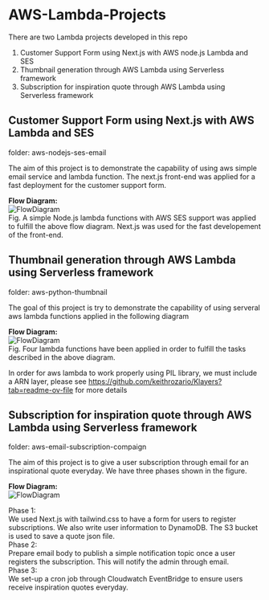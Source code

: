 # AWS-Lambda-Projects
There are two Lambda projects developed in this repo
1. Customer Support Form using Next.js with AWS node.js Lambda and SES
2. Thumbnail generation through AWS Lambda using Serverless framework
3. Subscription for inspiration quote through AWS Lambda using Serverless framework


## Customer Support Form using Next.js with AWS Lambda and SES
folder: aws-nodejs-ses-email

The aim of this project is to demonstrate the capability of using aws simple email service and lambda function. The next.js front-end was applied for a fast deployment for the customer support form.


**Flow Diagram:**
<br />
![FlowDiagram](https://drive.google.com/uc?id=1f0ljnCvjjyHK3cp8fUbOx1gwo6GDJcPv)
<br />
Fig. A simple Node.js lambda functions with AWS SES support was applied to fulfill the above flow diagram. Next.js was used for the fast developement of the front-end.


## Thumbnail generation through AWS Lambda using Serverless framework
folder: aws-python-thumbnail

The goal of this project is try to demonstrate the capability of using serveral aws lambda functions applied in the following diagram


**Flow Diagram:**
<br />
![FlowDiagram](https://drive.google.com/uc?id=1dfQ7WMUDFx8SpsY4ZO_sJ1YaA0xRIS_T)
<br />
Fig. Four lambda functions have been applied in order to fulfill the tasks described in the above diagram.

In order for aws lambda to work properly using PIL library, we must include a ARN layer, please see https://github.com/keithrozario/Klayers?tab=readme-ov-file for more details


## Subscription for inspiration quote through AWS Lambda using Serverless framework
folder: aws-email-subscription-compaign

The aim of this project is to give a user subscription through email for an inspirational quote everyday. We have three phases shown in the figure.


**Flow Diagram:**
<br />
![FlowDiagram](https://drive.google.com/uc?id=1LqIDjiriC-UCiyBENdKiAp-GtSEwEZ-p)
<br />

Phase 1: \
We used Next.js with tailwind.css to have a form for users to register subscriptions. We also write user information to DynamoDB.
The S3 bucket is used to save a quote json file. \
Phase 2: \
Prepare email body to publish a simple notification topic once a user registers the subscription. This will notify the admin through email. \
Phase 3: \
We set-up a cron job through Cloudwatch EventBridge to ensure users receive inspiration quotes everyday.

  


